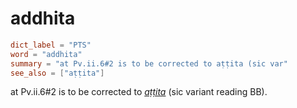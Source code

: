# addhita

``` toml
dict_label = "PTS"
word = "addhita"
summary = "at Pv.ii.6#2 is to be corrected to aṭṭita (sic var"
see_also = ["aṭṭita"]
```

at Pv.ii.6#2 is to be corrected to *[aṭṭita](aṭṭita.md)* (sic variant reading BB).

